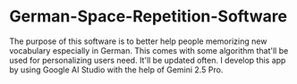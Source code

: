 # German-Space-Repetition-Software
The purpose of this software is to better help people memorizing new vocabulary especially in German. This comes with some algorithm that'll be used for personalizing users need. It'll be updated often. I develop this app by using Google AI Studio with the help of Gemini 2.5 Pro.
